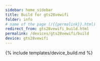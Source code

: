 ```yaml
---
sidebar: home_sidebar
title: Build for gts28vewifi
folder: info
# name of the page (/{{permalink}}.html)
redirect_from: gts28vewifi_build.html
permalink: /devices/gts28vewifi/build
device: gts28vewifi
---
```

{% include templates/device_build.md %}
